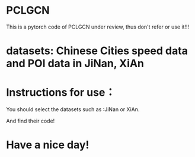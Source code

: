 # PCLGCN

This is a pytorch code of PCLGCN under review, thus don't refer or use it!!!
# datasets: Chinese Cities speed data and POI data in JiNan, XiAn

# Instructions for use：

You should select the datasets such as :JiNan or XiAn.

And find their code!

# Have a nice day!
